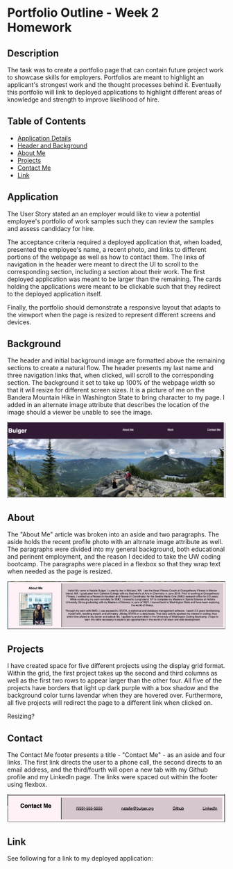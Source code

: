 # Portfolio Outline - Week 2 Homework

## Description

The task was to create a portfolio page that can contain future project work to showcase skills for employers. Portfolios are meant to highlight an applicant's strongest work and the thought processes behind it. Eventually this portfolio will link to deployed applications to highlight different areas of knowledge and strength to improve likelihood of hire. 

## Table of Contents

- [Application Details](#application)
- [Header and Background](#background)
- [About Me](#about)
- [Projects](#projects)
- [Contact Me](#contact)
- [Link](#link)

## Application

The User Story stated an an employer would like to view a potential employee's portfolio of work samples such they can review the samples and assess candidacy for hire. 

The acceptance criteria required a deployed application that, when loaded, presented the employee's name, a recent photo, and links to different portions of the webpage as well as how to contact them. The links of navigation in the header were meant to direct the UI to scroll to the corresponding section, including a section about their work. The first deployed application was meant to be larger than the remaining. The cards holding the applications were meant to be clickable such that they redirect to the deployed application itself. 

Finally, the portfolio should demonstrate a responsive layout that adapts to the viewport when the page is resized to represent different screens and devices. 

## Background

The header and initial background image are formatted above the remaining sections to create a natural flow. The header presents my last name and three navigation links that, when clicked, will scroll to the corresponding section. The background it set to take up 100% of the webpage width so that it will resize for different screen sizes. It is a picture of me on the Bandera Mountain Hike in Washington State to bring character to my page. I added in an alternate image attribute that describes the location of the image should a viewer be unable to see the image. 

![The header with navigation links as well as background image](https://raw.githubusercontent.com/nbulger1/bulgern-portfolio/main/assets/images/header_background_image.png "Header and Background Image")

## About

The "About Me" article was broken into an aside and two paragraphs. The aside holds the recent profile photo with an altrnate image attribute as well. The paragraphs were divided into my general background, both educational and perinent employment, and the reason I decided to take the UW coding bootcamp. The paragraphs were placed in a flexbox so that they wrap text when needed as the page is resized. 

![The about me section of the webpage with profile photo and paragraphs](https://raw.githubusercontent.com/nbulger1/bulgern-portfolio/main/assets/images/about_me.png "About Me")

## Projects

I have created space for five different projects using the display grid format. Within the grid, the first project takes up the second and third columns as well as the first two rows to appear larger than the other four. All five of the projects have borders that light up dark purple with a box shadow and the background color turns lavendar when they are hovered over. Furthermore, all five projects will redirect the page to a different link when clicked on. 

Resizing?

## Contact

The Contact Me footer presents a title - "Contact Me" - as an aside and four links. The first link directs the user to a phone call, the second directs to an email address, and the third/fourth will open a new tab with my Github profile and my LinkedIn page. The links were spaced out within the footer using flexbox. 

![The contact me footer with four links to two ways of contacting me and links to Github and LinkedIn](https://raw.githubusercontent.com/nbulger1/bulgern-portfolio/main/assets/images/contact_me_2.png "Contact Me")


## Link

See following for a link to my deployed application: 


